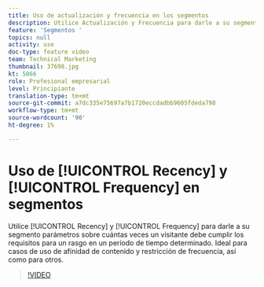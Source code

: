 ```yaml
---
title: Uso de actualización y frecuencia en los segmentos
description: Utilice Actualización y Frecuencia para darle a su segmento parámetros sobre cuántas veces un visitante debe cumplir los requisitos para una característica en un período determinado. Ideal para casos de uso de afinidad de contenido y restricción de frecuencia, así como para otros.
feature: 'Segmentos '
topics: null
activity: use
doc-type: feature video
team: Technical Marketing
thumbnail: 37698.jpg
kt: 5866
role: Profesional empresarial
level: Principiante
translation-type: tm+mt
source-git-commit: a7dc335e75697a7b1720eccdadbb9605fdeda798
workflow-type: tm+mt
source-wordcount: '90'
ht-degree: 1%

---
```



# Uso de [!UICONTROL Recency] y [!UICONTROL Frequency] en segmentos

Utilice [!UICONTROL Recency] y [!UICONTROL Frequency] para darle a su segmento parámetros sobre cuántas veces un visitante debe cumplir los requisitos para un rasgo en un período de tiempo determinado. Ideal para casos de uso de afinidad de contenido y restricción de frecuencia, así como para otros.

>[!VIDEO](https://video.tv.adobe.com/v/37698/?quality=12&learn=on)
